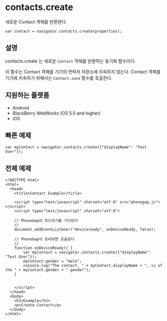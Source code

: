 contacts.create
===============

새로운 Contact 객체를 반환한다.

    var contact = navigator.contacts.create(properties);

설명
-----------

contacts.create 는 새로운 `Contact` 객체를 반환하는 동기화 함수이다.

이 함수는 Contact 객체를 기기의 연락처 저장소에 지속하지 않는다. Contact 객체를 기기에 지속하기 위해서는 `Contact.save` 함수를 호출한다.

지원하는 플랫폼
-------------------

- Android
- BlackBerry WebWorks (OS 5.0 and higher)
- iOS

빠른 예제
-------------

    var myContact = navigator.contacts.create({"displayName": "Test User"});

전체 예제
------------

    <!DOCTYPE html>
    <html>
      <head>
        <title>Contact Example</title>

        <script type="text/javascript" charset="utf-8" src="phonegap.js"></script>
        <script type="text/javascript" charset="utf-8">

        // PhoneGap이 로드되기를 기다린다
        //
        document.addEventListener("deviceready", onDeviceReady, false);

        // PhoneGap이 준비되면 호출된다
        //
        function onDeviceReady() {
			var myContact = navigator.contacts.create({"displayName": "Test User"});
			myContact.gender = "male";
			console.log("The contact, " + myContact.displayName + ", is of the " + myContact.gender + " gender");
        }
    

        </script>
      </head>
      <body>
        <h1>Example</h1>
        <p>Create Contact</p>
      </body>
    </html>
